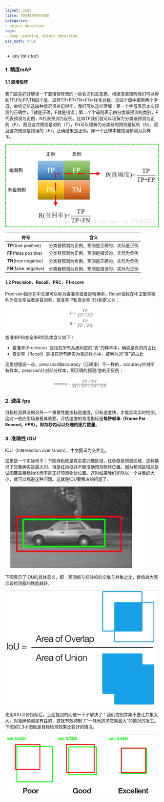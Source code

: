 ```yaml
---
layout: post
title: 目标检测评价指标
categories:
- object detection
tags:
- Deep Learning, object detection
use_math: true
---
```

* any list
{:toc}
### 1. 精度mAP

#### 1.1 混淆矩阵

我们首先好好解读一下混淆矩阵里的一些名词和其意思。根据混淆矩阵我们可以得到TP,FN,FP,TN四个值，显然TP+FP+TN+FN=样本总数。这四个值中都带两个字母，单纯记忆这四种情况很难记得牢，我们可以这样理解：第一个字母表示本次预测的正确性，T就是正确，F就是错误；第二个字母则表示由分类器预测的类别，P代表预测为正例，N代表预测为反例。比如TP我们就可以理解为分类器预测为正例（P），而且这次预测是对的（T），FN可以理解为分类器的预测是反例（N），而且这次预测是错误的（F），正确结果是正例，即一个正样本被错误预测为负样本。



![](/media/pic2019/master_deeplearning_cv/confuse_matrix.png)

| 符号                   | 含义                                       |
| ---------------------- | ------------------------------------------ |
| **TP**(true positive)  | 分类器预测为正例，预测是正确的，实际是正例 |
| **FP**(false positive) | 分类器预测为正例，预测是错误的，实际为负例 |
| **TN**(true negative)  | 分类器预测为负例，预测是正确的，实际为负例 |
| **FN**(false negative) | 分类器预测为负例，预测是错误的，实际为正例 |



#### 1.2  Precision、Recall、PRC、F1-score

Precision指标在中文里可以称为查准率或者是精确率，Recall指标在中卫里常被称为查全率或者是召回率，查准率 P和查全率 R分别定义为：

![](/media/pic2019/master_deeplearning_cv/85-367942820.png)

查准率P和查全率R的具体含义如下：

- 查准率(Precision）是指在所有系统判定的“真”的样本中，确实是真的的占比
- 查全率（Recall）是指在所有确实为真的样本中，被判为的“真”的占比

这里想强调一点，precision和accuracy（正确率）不一样的，accuracy针对所有样本，precision针对部分样本，即正确的预测/总的正反例：

![](/media/pic2019/master_deeplearning_cv/82-641098274.png)

### 2. 速度 fps

目标检测算法的另外一个重要性能指标是速度，只有速度快，才能实现实时检测，这对一些应用场景极其重要。评估速度的常用指标是**每秒帧率（Frame Per Second，FPS），即每秒内可以处理的图片数量**。

### 3. 准确性 IOU

IOU（Intersection over Union），中文翻译为交并比。

这里是一个实际例子：下图绿色框是真实感兴趣区域，红色框是预测区域，这种情况下交集确实是最大的，但是红色框并不能准确预测物体位置。因为预测区域总是试图覆盖目标物体而不是正好预测物体位置。这时如果我们能除以一个并集的大小，就可以规避这种问题。这就是IOU要解决的问题了。

![](/media/pic2019/master_deeplearning_cv/car.png)

下图表示了IOU的具体意义，即：预测框与标注框的交集与并集之比，数值越大表示该检测器的性能越好。

![](/media/pic2019/master_deeplearning_cv/iou.png)

使用IOU评价指标后，上面提到的问题一下子解决了：我们控制并集不要让并集太大，对准确预测是有益的，这就有效抑制了“一味地追求交集最大”的情况的发生。下图的2,3小图就是目标检测效果比较好的情况。

![](/media/pic2019/master_deeplearning_cv/iou_example.png)

